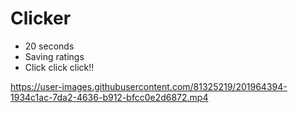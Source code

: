 # Clicker

* 20 seconds
* Saving ratings
* Click click click!!

https://user-images.githubusercontent.com/81325219/201964394-1934c1ac-7da2-4636-b912-bfcc0e2d6872.mp4

